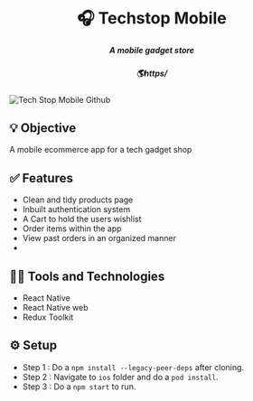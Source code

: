 <h1 align='center'>🎧 Techstop Mobile</h1>

<h5 align='center'>A mobile gadget store</h5>
<h5 align='center'>🌎https/</h5>

![Tech Stop Mobile Github](https://github.com/vidarshan/techstop-mobile/assets/48169745/d38a29e5-7f45-4644-9eb6-c171c16c84be)

## 💡 Objective
A mobile ecommerce app for a tech gadget shop

## ✅ Features
- Clean and tidy products page
- Inbuilt authentication system
- A Cart to hold the users wishlist
- Order items within the app
- View past orders in an organized manner
- 
##  👨‍💻 Tools and Technologies
- React Native
- React Native web
- Redux Toolkit

## ⚙️ Setup

- Step 1 : Do a `npm install --legacy-peer-deps` after cloning.
- Step 2 : Navigate to `ios` folder and do a `pod install`.
- Step 3 : Do a `npm start` to run.

